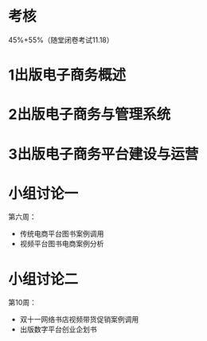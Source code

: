 # 考核

45%+55%（随堂闭卷考试11.18）



# 1出版电子商务概述



# 2出版电子商务与管理系统



# 3出版电子商务平台建设与运营







# 小组讨论一

第六周：

- 传统电商平台图书案例调用
- 视频平台图书电商案例分析

# 小组讨论二

第10周：

- 双十一网络书店视频带货促销案例调用
- 出版数字平台创业企划书

